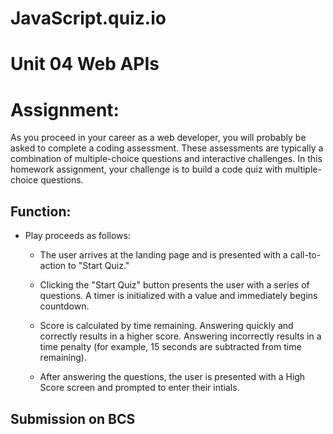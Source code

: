 # JavaScript.quiz.io
# Unit 04 Web APIs

# Assignment:

As you proceed in your career as a web developer, you will probably be asked to complete a coding assessment. These assessments are typically a combination of multiple-choice questions and interactive challenges. In this homework assignment, your challenge is to build a code quiz with multiple-choice questions.


## Function:

* Play proceeds as follows:

  * The user arrives at the landing page and is presented with a call-to-action to "Start Quiz."

  * Clicking the "Start Quiz" button presents the user with a series of questions. A timer is initialized with a value and immediately begins countdown.

  * Score is calculated by time remaining. Answering quickly and correctly results in a higher score. Answering incorrectly results in a time penalty (for example, 15 seconds are subtracted from time remaining).

  * After answering the questions, the user is presented with a High Score screen and prompted to enter their intials.

## Submission on BCS